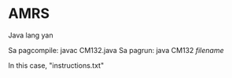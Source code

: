 # AMRS
Java lang yan

Sa pagcompile: javac CM132.java
Sa pagrun: java CM132 *filename*

In this case, "instructions.txt"
